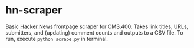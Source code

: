 hn-scraper
==========

Basic [Hacker News](https://news.ycombinator.com) frontpage scraper for CMS.400. Takes link titles, URLs, submitters, and (updating) comment counts and outputs to a CSV file. To run, execute `python scrape.py` in terminal.